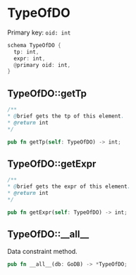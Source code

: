 # TypeOfDO

Primary key: `oid: int`

```rust
schema TypeOfDO {
  tp: int,
  expr: int,
  @primary oid: int,
}
```
## TypeOfDO::getTp

```java
/**
* @brief gets the tp of this element.
* @return int
*/
```
```rust
pub fn getTp(self: TypeOfDO) -> int;
```
## TypeOfDO::getExpr

```java
/**
* @brief gets the expr of this element.
* @return int
*/
```
```rust
pub fn getExpr(self: TypeOfDO) -> int;
```
## TypeOfDO::\_\_all\_\_

Data constraint method.

```rust
pub fn __all__(db: GoDB) -> *TypeOfDO;
```
